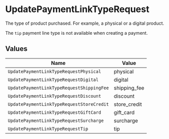 # UpdatePaymentLinkTypeRequest

The type of product purchased. For example, a physical or a digital product.

The `tip` payment line type is not available when creating a payment.


## Values

| Name                                      | Value                                     |
| ----------------------------------------- | ----------------------------------------- |
| `UpdatePaymentLinkTypeRequestPhysical`    | physical                                  |
| `UpdatePaymentLinkTypeRequestDigital`     | digital                                   |
| `UpdatePaymentLinkTypeRequestShippingFee` | shipping_fee                              |
| `UpdatePaymentLinkTypeRequestDiscount`    | discount                                  |
| `UpdatePaymentLinkTypeRequestStoreCredit` | store_credit                              |
| `UpdatePaymentLinkTypeRequestGiftCard`    | gift_card                                 |
| `UpdatePaymentLinkTypeRequestSurcharge`   | surcharge                                 |
| `UpdatePaymentLinkTypeRequestTip`         | tip                                       |